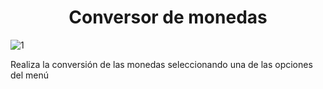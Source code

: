 <h1 align="center"> Conversor de monedas </h1>

![1](https://github.com/user-attachments/assets/a3c322d6-edfd-4e88-a144-5096822a9cd1)

Realiza la conversión de las monedas seleccionando una de las opciones del menú

